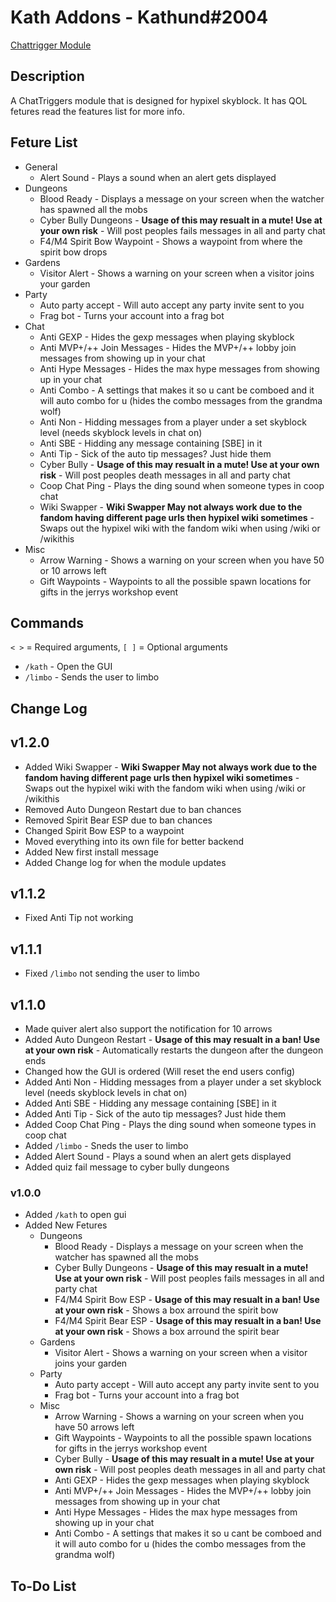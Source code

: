 # Kath Addons - Kathund#2004

[Chattrigger Module](https://www.chattriggers.com/modules/v/KathAddons)

## Description

A ChatTriggers module that is designed for hypixel skyblock. It has QOL fetures read the features list for more info.

## Feture List

- General
  - Alert Sound - Plays a sound when an alert gets displayed
- Dungeons
  - Blood Ready - Displays a message on your screen when the watcher has spawned all the mobs
  - Cyber Bully Dungeons - **Usage of this may resualt in a mute! Use at your own risk** - Will post peoples fails messages in all and party chat
  - F4/M4 Spirit Bow Waypoint - Shows a waypoint from where the spirit bow drops
- Gardens
  - Visitor Alert - Shows a warning on your screen when a visitor joins your garden
- Party
  - Auto party accept - Will auto accept any party invite sent to you
  - Frag bot - Turns your account into a frag bot
- Chat
  - Anti GEXP - Hides the gexp messages when playing skyblock
  - Anti MVP+/++ Join Messages - Hides the MVP+/++ lobby join messages from showing up in your chat
  - Anti Hype Messages - Hides the max hype messages from showing up in your chat
  - Anti Combo - A settings that makes it so u cant be comboed and it will auto combo for u (hides the combo messages from the grandma wolf)
  - Anti Non - Hidding messages from a player under a set skyblock level (needs skyblock levels in chat on)
  - Anti SBE - Hidding any message containing \[SBE\] in it
  - Anti Tip - Sick of the auto tip messages? Just hide them
  - Cyber Bully - **Usage of this may resualt in a mute! Use at your own risk** - Will post peoples death messages in all and party chat
  - Coop Chat Ping - Plays the ding sound when someone types in coop chat
  - Wiki Swapper - **Wiki Swapper May not always work due to the fandom having different page urls then hypixel wiki sometimes** - Swaps out the hypixel wiki with the fandom wiki when using /wiki or /wikithis
- Misc
  - Arrow Warning - Shows a warning on your screen when you have 50 or 10 arrows left
  - Gift Waypoints - Waypoints to all the possible spawn locations for gifts in the jerrys workshop event

## Commands

`< >` = Required arguments, `[ ]` = Optional arguments

- `/kath` - Open the GUI
- `/limbo` - Sends the user to limbo

## Change Log

## v1.2.0

- Added Wiki Swapper - **Wiki Swapper May not always work due to the fandom having different page urls then hypixel wiki sometimes** - Swaps out the hypixel wiki with the fandom wiki when using /wiki or /wikithis
- Removed Auto Dungeon Restart due to ban chances
- Removed Spirit Bear ESP due to ban chances
- Changed Spirit Bow ESP to a waypoint
- Moved everything into its own file for better backend
- Added New first install message
- Added Change log for when the module updates

## v1.1.2

- Fixed Anti Tip not working

## v1.1.1

- Fixed `/limbo` not sending the user to limbo

## v1.1.0

- Made quiver alert also support the notification for 10 arrows
- Added Auto Dungeon Restart - **Usage of this may resualt in a ban! Use at your own risk** - Automatically restarts the dungeon after the dungeon ends
- Changed how the GUI is ordered (Will reset the end users config)
- Added Anti Non - Hidding messages from a player under a set skyblock level (needs skyblock levels in chat on)
- Added Anti SBE - Hidding any message containing \[SBE\] in it
- Added Anti Tip - Sick of the auto tip messages? Just hide them
- Added Coop Chat Ping - Plays the ding sound when someone types in coop chat
- Added `/limbo` - Sneds the user to limbo
- Added Alert Sound - Plays a sound when an alert gets displayed
- Added quiz fail message to cyber bully dungeons

### v1.0.0

- Added `/kath` to open gui
- Added New Fetures
  - Dungeons
    - Blood Ready - Displays a message on your screen when the watcher has spawned all the mobs
    - Cyber Bully Dungeons - **Usage of this may resualt in a mute! Use at your own risk** - Will post peoples fails messages in all and party chat
    - F4/M4 Spirit Bow ESP - **Usage of this may resualt in a ban! Use at your own risk** - Shows a box arround the spirit bow
    - F4/M4 Spirit Bear ESP - **Usage of this may resualt in a ban! Use at your own risk** - Shows a box arround the spirit bear
  - Gardens
    - Visitor Alert - Shows a warning on your screen when a visitor joins your garden
  - Party
    - Auto party accept - Will auto accept any party invite sent to you
    - Frag bot - Turns your account into a frag bot
  - Misc
    - Arrow Warning - Shows a warning on your screen when you have 50 arrows left
    - Gift Waypoints - Waypoints to all the possible spawn locations for gifts in the jerrys workshop event
    - Cyber Bully - **Usage of this may resualt in a mute! Use at your own risk** - Will post peoples death messages in all and party chat
    - Anti GEXP - Hides the gexp messages when playing skyblock
    - Anti MVP+/++ Join Messages - Hides the MVP+/++ lobby join messages from showing up in your chat
    - Anti Hype Messages - Hides the max hype messages from showing up in your chat
    - Anti Combo - A settings that makes it so u cant be comboed and it will auto combo for u (hides the combo messages from the grandma wolf)

## To-Do List
